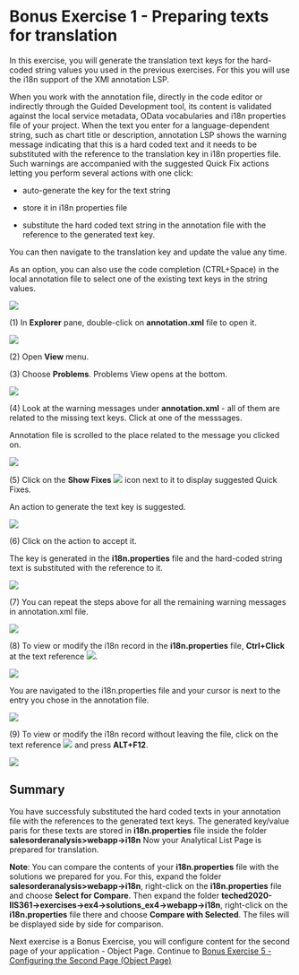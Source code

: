 Bonus Exercise 1 - Preparing texts for translation
=============================================

In this exercise, you will generate the translation text keys for the hard-coded string values you used in the previous exercises. For this you will use the i18n support of the XMl annotation LSP.

When you work with the annotation file, directly in the code editor or indirectly through the Guided Development tool, its content is validated against the local service metadata, OData vocabularies and i18n properties file of your project. When the text you enter for a language-dependent string, such as chart title or description, annotation LSP shows the warning message indicating that this is a hard coded text and it needs to be substituted with the reference to the translation key in i18n properties file. Such warnings are accompanied with the suggested Quick Fix actions letting you perform several actions with one click:

-   auto-generate the key for the text string

-   store it in i18n properties file

-   substitute the hard coded text string in the annotation file with the reference to the generated text key.

You can then navigate to the translation key and update the value any time.

As an option, you can also use the code completion (CTRL+Space) in the local annotation file to select one of the existing text keys in the string values.

![](media/image1.png)

(1) In **Explorer** pane, double-click on **annotation.xml** file to open it.

![](media/image2.png)

(2) Open **View** menu.

(3) Choose **Problems**. Problems View opens at the bottom.

![](media/image3.png)

(4) Look at the warning messages under **annotation.xml** - all of them
are related to the missing text keys. Click at one of the messsages.

Annotation file is scrolled to the place related to the message you
clicked on.

![](media/image4.png)

(5) Click on the **Show Fixes** ![](media/image5.png) icon next to it to
display suggested Quick Fixes.

An action to generate the text key is suggested.

![](media/image6.png)

(6) Click on the action to accept it.

The key is generated in the **i18n.properties** file and the hard-coded
string text is substituted with the reference to it.

![](media/image7.png)

(7) You can repeat the steps above for all the remaining warning
messages in annotation.xml file.

![](media/image8.png)

(8) To view or modify the i18n record in the **i18n.properties** file,
**Ctrl+Click** at the text reference ![](media/image9.png).

![](media/image10.png)

You are navigated to the i18n.properties file and your cursor is next to
the entry you chose in the annotation file.

![](media/image11.png)

(9) To view or modify the i18n record without leaving the file, click on
the text reference ![](media/image12.png) and press **ALT+F12**.

![](media/image13.png)

Summary
--------
You have successfuly substituted the hard coded texts in your annotation file with the references to the generated text keys. The generated key/value paris for these texts are stored in **i18n.properties** file inside the folder **salesorderanalysis\>webapp-\>i18n** Now your Analytical List Page is prepared for translation. 

**Note**: You can compare the contents of your **i18n.properties** file with the solutions we prepared for you.  For this, expand the folder **salesorderanalysis\>webapp-\>i18n**, right-click on the **i18n.properties** file and choose **Select for Compare**. Then expand the folder **teched2020-IIS361-\>exercises-\>ex4-\>solutions_ex4-\>webapp-\>i18n**, right-click on the **i18n.properties** file there and choose **Compare with Selected**. The files will be displayed side by side for comparison. 

Next exercise is a Bonus Exercise, you will configure content for the second page of your application - Object Page. Continue to [Bonus Exercise 5 - Configuring the Second Page (Object Page)](../ex5/README.md)
